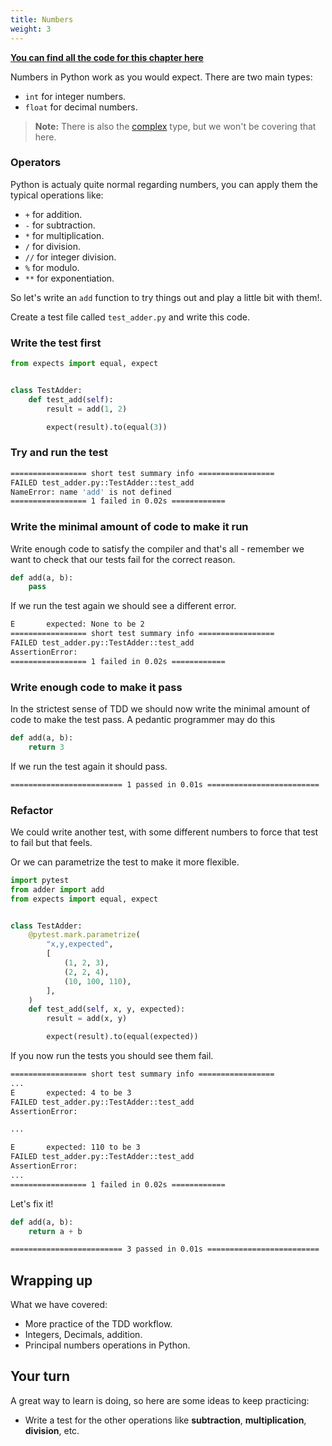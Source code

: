 ```yaml
---
title: Numbers
weight: 3
---
```


**[You can find all the code for this chapter here](https://github.com/pmareke/learn-python-with-tests/tree/main/examples/numbers)**

Numbers in Python work as you would expect. There are two main types:

- `int` for integer numbers.
- `float` for decimal numbers.

> **Note:** There is also the [complex](https://docs.python.org/3/library/functions.html#complex) type, but we won't be covering that here.

### Operators

Python is actualy quite normal regarding numbers, you can apply them the typical operations like:

- `+` for addition.
- `-` for subtraction.
- `*` for multiplication.
- `/` for division.
- `//` for integer division.
- `%` for modulo.
- `**` for exponentiation.

So let's write an `add` function to try things out and play a little bit with them!.

Create a test file called `test_adder.py` and write this code.

### Write the test first

```python
from expects import equal, expect


class TestAdder:
    def test_add(self):
        result = add(1, 2)

        expect(result).to(equal(3))
```

### Try and run the test

```sh
================= short test summary info ================= 
FAILED test_adder.py::TestAdder::test_add
NameError: name 'add' is not defined
================= 1 failed in 0.02s ============
```

### Write the minimal amount of code to make it run

Write enough code to satisfy the compiler and that's all - remember we want to check that our tests fail for the correct reason.

```python
def add(a, b):
    pass
```

If we run the test again we should see a different error.

```sh
E       expected: None to be 2
================= short test summary info ================= 
FAILED test_adder.py::TestAdder::test_add
AssertionError: 
================= 1 failed in 0.02s ============
```

### Write enough code to make it pass

In the strictest sense of TDD we should now write the minimal amount of code to make the test pass. A pedantic programmer may do this

```python
def add(a, b):
    return 3
```

If we run the test again it should pass.

```sh
========================= 1 passed in 0.01s ========================= 
```

### Refactor

We could write another test, with some different numbers to force that test to fail but that feels.

Or we can parametrize the test to make it more flexible.

```python
import pytest
from adder import add
from expects import equal, expect


class TestAdder:
    @pytest.mark.parametrize(
        "x,y,expected",
        [
            (1, 2, 3),
            (2, 2, 4),
            (10, 100, 110),
        ],
    )
    def test_add(self, x, y, expected):
        result = add(x, y)

        expect(result).to(equal(expected))
```

If you now run the tests you should see them fail.

```sh
================= short test summary info ================= 
...
E       expected: 4 to be 3
FAILED test_adder.py::TestAdder::test_add
AssertionError: 

...

E       expected: 110 to be 3
FAILED test_adder.py::TestAdder::test_add
AssertionError: 
...
================= 1 failed in 0.02s ============
```

Let's fix it!

```python
def add(a, b):
    return a + b
```

```sh
========================= 3 passed in 0.01s ========================= 
```

## Wrapping up

What we have covered:

- More practice of the TDD workflow.
- Integers, Decimals, addition.
- Principal numbers operations in Python.

## Your turn

A great way to learn is doing, so here are some ideas to keep practicing:

- Write a test for the other operations like **subtraction**, **multiplication**, **division**, etc.
